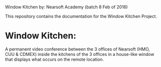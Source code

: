Window Kitchen 
by: Nearsoft Academy (batch 8 Feb of 2016)

This repository contains the documentation for the Window Kitchen Project.

# Window Kitchen:
A permanent video conference between the 3 offices of Nearsoft (HMO, CUU & CDMEX) inside the kitchens of the 3 offices  in a house-like window that displays what occurs on the remote location.


